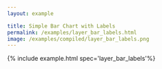 ```yaml
---
layout: example

title: Simple Bar Chart with Labels
permalink: /examples/layer_bar_labels.html
image: /examples/compiled/layer_bar_labels.png
---
```




{% include example.html spec='layer_bar_labels'%}
